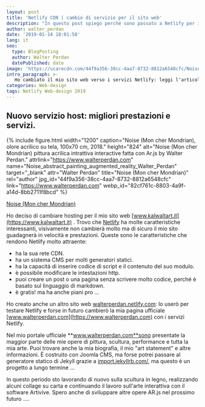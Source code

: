 ```yaml
---
layout: post
title: 'Netlify CDN | cambio di servizio per il sito web'
description: "In questo post spiego perché sono passato a Netlify per il mio sito web www.kalwaltart.it, per il suo CDN e altri servizi. Articolo di Kalwalt alias Walter Perdan."
author: walter_perdan
date: '2019-01-14 18:01:58'
lang: it
seo:
  type: BlogPosting
  author: Walter Perdan
  datePublished: date
image: 'https://ucarecdn.com/44f9a356-38cc-4aa7-8732-8812a6548cfc/Noise_abstract_painting_augmented_reality_Walter_Perdan.jpg'
intro_paragraph: >-
   Ho cambiato il mio sito web verso i servizi Netlify: leggi l'articolo per conoscerne i benefici.
categories: Web-design
tags: Netlify Web-design 2019
---
```

## Nuovo servizio host: migliori prestazioni e servizi.

{% include figure.html width="1200" caption="Noise (Mon cher Mondrian), olore acrilico su tela, 100x70 cm, 2018." height="824" alt="Noise (Mon cher Mondrian) pittura acrilica intrattiva interactive fatta con Ar.js by Walter Perdan." attrlink="https://www.walterperdan.com" name="Noise_abstract_painting_augmented_reality_Walter_Perdan" target="_blank" attr="Walter Perdan" title="Noise (Mon cher Mondrian)" rel="author" jpg_id="44f9a356-38cc-4aa7-8732-8812a6548cfc" link="https://www.walterperdan.com" webp_id="82cf761c-8803-4a9f-a14d-8bb2711f8bcd" %}

<a href="https://www.walterperdan.com/it/opere/pittura/artisajoke-pittura-astratta">Noise (Mon cher Mondrian)</a>

Ho deciso di cambiare hosting per il mio sito web [www.kalwaltart.it](https://www.kalwaltart.it) . Trovo che [Netlify](https://www.netlify.com) ha molte caratteristiche interessanti, visivamente non cambierà molto ma di sicuro il mio sito guadagnerà in velocità e prestazioni. Queste sono le caratteristiche che rendono Netlify molto attraente:

* ha la sua rete CDN.
* ha un sistema CMS per molti generatori statici.
* ha la capacità di inserire codice di script e il contenuto del suo modulo.
* è possibile modificare le intestazioni http.
* puoi creare un post o una pagina senza scrivere molto codice, perché è basato sul linguaggio di markdown.
* è gratis! ma ha anche piani pro ...

Ho creato anche un altro sito web [walterperdan.netlify.com](https://walterperdan.netlify.com): lo userò per testare Netlify e forse in futuro cambierò la mia pagina ufficiale [www.walterperdan.com](https://www.walterperdan.com) con i servizi Netlify.

Nel mio portale ufficiale **www.walterperdan.com**sono presentate la maggior parte delle mie opere di pittura, scultura, performance e tutta la mia arte. Puoi trovare anche la mia biografia, il mio "art statement" e altre informazioni. È costruito con Joomla CMS, ma forse potrei passare al generatore statico di Jekyll grazie a [import.jekyllrb.com/](https://import.jekyllrb.com/), ma questo è un progetto a lungo termine ...

In questo periodo sto lavorando di nuovo sulla scultura in legno, realizzando alcuni collage su carta e continuando il lavoro sull'arte interattiva con il software Artivive. Spero anche di sviluppare altre opere AR.js nel prossimo futuro ....
